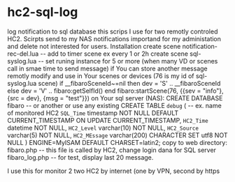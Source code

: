 # hc2-sql-log
log notification to sql database
this scrips I use for two remotly controled HC2. Scirpts send to my NAS notifications importand for my administation and delete not interested for users. 
Installation
create scene notification-rec-del.lua -- add to timer scene ex every 1 or 2h
create scene sql-syslog.lua -- set runing instance for 5 or more (when many VD or scenes call in smae time to send message)
if You can store another message remotly modify and use in Your scenes or devices (76 is my id of sql-syslog.lua scene)
    if __fibaroSceneId~=nil then dev = 'S' .. __fibaroSceneId else dev = 'V' .. fibaro:getSelfId() end
    fibaro:startScene(76, {{sev = "info"}, {src = dev}, {msg = "test"}})
on Your sql server (NAS):
CREATE DATABASE fibaro      -- or another or use any existing
CREATE TABLE `debug` (      -- ex. name of monitored HC2
  `SQL_Time` timestamp NOT NULL DEFAULT CURRENT_TIMESTAMP ON UPDATE CURRENT_TIMESTAMP,
  `HC2_Time` datetime NOT NULL,
  `HC2_Level` varchar(10) NOT NULL,
  `HC2_Source` varchar(5) NOT NULL,
  `HC2_MEssage` varchar(200) CHARACTER SET utf8 NOT NULL
) ENGINE=MyISAM DEFAULT CHARSET=latin2;
copy to web directory:
fibaro.php                  -- this file is called by HC2, change login dana for SQL server
fibaro_log.php              -- for test, display last 20 message.

I use this for monitor 2 two HC2 by internet (one by VPN, second by https

